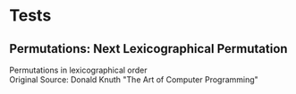 # Tests


## Permutations: Next Lexicographical Permutation 
Permutations in lexicographical order \
Original Source: Donald Knuth "The Art of Computer Programming"
